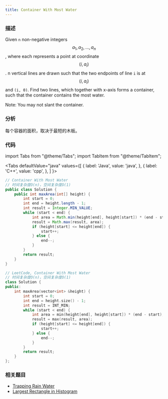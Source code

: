 ```yaml
---
title: Container With Most Water
---
```


### 描述

Given `n` non-negative integers $$a_1, a_2, ..., a_n$$, where each represents a point at coordinate $$(i, a_i)$$. n vertical lines are drawn such that the two endpoints of line `i` is at $$(i, a_i)$$ and `(i, 0)`. Find two lines, which together with x-axis forms a container, such that the container contains the most water.

Note: You may not slant the container.

### 分析

每个容器的面积，取决于最短的木板。

### 代码

import Tabs from "@theme/Tabs";
import TabItem from "@theme/TabItem";

<Tabs
defaultValue="java"
values={[
{ label: 'Java', value: 'java', },
{ label: 'C++', value: 'cpp', },
]
}>
<TabItem value="java">

```java
// Container With Most Water
// 时间复杂度O(n)，空间复杂度O(1)
public class Solution {
    public int maxArea(int[] height) {
        int start = 0;
        int end = height.length - 1;
        int result = Integer.MIN_VALUE;
        while (start < end) {
            int area = Math.min(height[end], height[start]) * (end - start);
            result = Math.max(result, area);
            if (height[start] <= height[end]) {
                start++;
            } else {
                end--;
            }
        }
        return result;
    }
}
```

</TabItem>
<TabItem value="cpp">

```cpp
// LeetCode, Container With Most Water
// 时间复杂度O(n)，空间复杂度O(1)
class Solution {
public:
    int maxArea(vector<int> &height) {
        int start = 0;
        int end = height.size() - 1;
        int result = INT_MIN;
        while (start < end) {
            int area = min(height[end], height[start]) * (end - start);
            result = max(result, area);
            if (height[start] <= height[end]) {
                start++;
            } else {
                end--;
            }
        }
        return result;
    }
};
```

</TabItem>
</Tabs>

### 相关题目

- [Trapping Rain Water](../linear-list/array/trapping-rain-water.md)
- [Largest Rectangle in Histogram](../stack-and-queue/stack/largest-rectangle-in-histogram.md)
